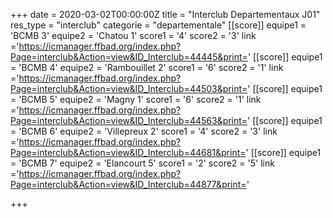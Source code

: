 +++
date = 2020-03-02T00:00:00Z
title = "Interclub Departementaux J01"
res_type =  "interclub"
categorie = "departementale"
[[score]] 
equipe1 = 'BCMB 3' 
equipe2 = 'Chatou 1' 
score1 = '4' 
score2 = '3' 
link ='https://icmanager.ffbad.org/index.php?Page=interclub&Action=view&ID_Interclub=44445&print=' 
[[score]] 
equipe1 = 'BCMB 4' 
equipe2 = 'Rambouillet 2' 
score1 = '6' 
score2 = '1' 
link ='https://icmanager.ffbad.org/index.php?Page=interclub&Action=view&ID_Interclub=44503&print=' 
[[score]] 
equipe1 = 'BCMB 5' 
equipe2 = 'Magny 1' 
score1 = '6' 
score2 = '1' 
link ='https://icmanager.ffbad.org/index.php?Page=interclub&Action=view&ID_Interclub=44563&print=' 
[[score]] 
equipe1 = 'BCMB 6' 
equipe2 = 'Villepreux 2' 
score1 = '4' 
score2 = '3' 
link ='https://icmanager.ffbad.org/index.php?Page=interclub&Action=view&ID_Interclub=44681&print=' 
[[score]] 
equipe1 = 'BCMB 7' 
equipe2 = 'Elancourt 5' 
score1 = '2' 
score2 = '5' 
link ='https://icmanager.ffbad.org/index.php?Page=interclub&Action=view&ID_Interclub=44877&print=' 

+++